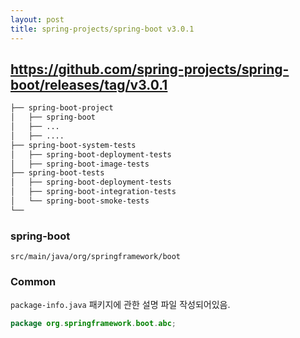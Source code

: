 ```yaml
---
layout: post
title: spring-projects/spring-boot v3.0.1
---
```


## https://github.com/spring-projects/spring-boot/releases/tag/v3.0.1

```bash
├── spring-boot-project
│   ├── spring-boot
│   ├── ...
│   ├── ....
├── spring-boot-system-tests
│   ├── spring-boot-deployment-tests
│   ├── spring-boot-image-tests
├── spring-boot-tests
│   ├── spring-boot-deployment-tests
│   ├── spring-boot-integration-tests
│   └── spring-boot-smoke-tests
└── 
``` 

### spring-boot
`src/main/java/org/springframework/boot`



### Common
`package-info.java` 패키지에 관한 설명 파일 작성되어있음.
~~~java
package org.springframework.boot.abc;
~~~